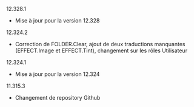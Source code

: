 12.328.1
- Mise à jour pour la version 12.328

12.324.2
- Correction de FOLDER.Clear, ajout de deux traductions manquantes (EFFECT.Image et EFFECT.Tint), changement sur les rôles Utilisateur

12.324.1
- Mise à jour pour la version 12.324

11.315.3
- Changement de repository Github